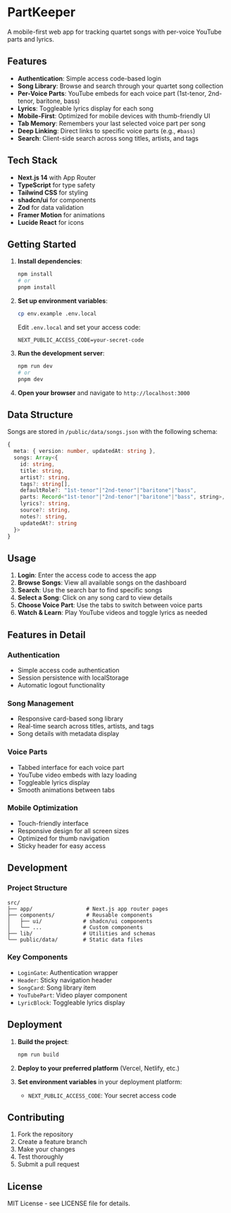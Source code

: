 # PartKeeper

A mobile-first web app for tracking quartet songs with per-voice YouTube parts and lyrics.

## Features

- **Authentication**: Simple access code-based login
- **Song Library**: Browse and search through your quartet song collection
- **Per-Voice Parts**: YouTube embeds for each voice part (1st-tenor, 2nd-tenor, baritone, bass)
- **Lyrics**: Toggleable lyrics display for each song
- **Mobile-First**: Optimized for mobile devices with thumb-friendly UI
- **Tab Memory**: Remembers your last selected voice part per song
- **Deep Linking**: Direct links to specific voice parts (e.g., `#bass`)
- **Search**: Client-side search across song titles, artists, and tags

## Tech Stack

- **Next.js 14** with App Router
- **TypeScript** for type safety
- **Tailwind CSS** for styling
- **shadcn/ui** for components
- **Zod** for data validation
- **Framer Motion** for animations
- **Lucide React** for icons

## Getting Started

1. **Install dependencies**:
   ```bash
   npm install
   # or
   pnpm install
   ```

2. **Set up environment variables**:
   ```bash
   cp env.example .env.local
   ```
   
   Edit `.env.local` and set your access code:
   ```
   NEXT_PUBLIC_ACCESS_CODE=your-secret-code
   ```

3. **Run the development server**:
   ```bash
   npm run dev
   # or
   pnpm dev
   ```

4. **Open your browser** and navigate to `http://localhost:3000`

## Data Structure

Songs are stored in `/public/data/songs.json` with the following schema:

```typescript
{
  meta: { version: number, updatedAt: string },
  songs: Array<{
    id: string,
    title: string,
    artist?: string,
    tags?: string[],
    defaultRole?: "1st-tenor"|"2nd-tenor"|"baritone"|"bass",
    parts: Record<"1st-tenor"|"2nd-tenor"|"baritone"|"bass", string>,
    lyrics?: string,
    source?: string,
    notes?: string,
    updatedAt?: string
  }>
}
```

## Usage

1. **Login**: Enter the access code to access the app
2. **Browse Songs**: View all available songs on the dashboard
3. **Search**: Use the search bar to find specific songs
4. **Select a Song**: Click on any song card to view details
5. **Choose Voice Part**: Use the tabs to switch between voice parts
6. **Watch & Learn**: Play YouTube videos and toggle lyrics as needed

## Features in Detail

### Authentication
- Simple access code authentication
- Session persistence with localStorage
- Automatic logout functionality

### Song Management
- Responsive card-based song library
- Real-time search across titles, artists, and tags
- Song details with metadata display

### Voice Parts
- Tabbed interface for each voice part
- YouTube video embeds with lazy loading
- Toggleable lyrics display
- Smooth animations between tabs

### Mobile Optimization
- Touch-friendly interface
- Responsive design for all screen sizes
- Optimized for thumb navigation
- Sticky header for easy access

## Development

### Project Structure
```
src/
├── app/                 # Next.js app router pages
├── components/          # Reusable components
│   ├── ui/             # shadcn/ui components
│   └── ...             # Custom components
├── lib/                # Utilities and schemas
└── public/data/        # Static data files
```

### Key Components
- `LoginGate`: Authentication wrapper
- `Header`: Sticky navigation header
- `SongCard`: Song library item
- `YouTubePart`: Video player component
- `LyricBlock`: Toggleable lyrics display

## Deployment

1. **Build the project**:
   ```bash
   npm run build
   ```

2. **Deploy to your preferred platform** (Vercel, Netlify, etc.)

3. **Set environment variables** in your deployment platform:
   - `NEXT_PUBLIC_ACCESS_CODE`: Your secret access code

## Contributing

1. Fork the repository
2. Create a feature branch
3. Make your changes
4. Test thoroughly
5. Submit a pull request

## License

MIT License - see LICENSE file for details.